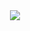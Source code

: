 <div align = "center">
    <a href = "https://hub.docker.com/repository/docker/zerohertzkr/airflow-stock/general">
        <img src="https://img.shields.io/docker/v/zerohertzkr/airflow-stock?style=for-the-badge&logo=Docker&label=zerohertzkr/airflow-stock&labelColor=800a0a"/>
    </a>
</div>